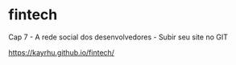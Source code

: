 # fintech
Cap 7 - A rede social dos desenvolvedores - Subir seu site no GIT

https://kayrhu.github.io/fintech/
